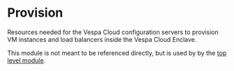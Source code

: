 # Provision

Resources needed for the Vespa Cloud configuration servers to provision
VM instances and load balancers inside the Vespa Cloud Enclave.

This module is not meant to be referenced directly, but is used by
by the [top level module](../../).
